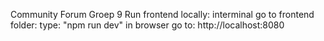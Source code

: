 Community Forum Groep 9
Run frontend locally:
interminal go to frontend folder:
type: "npm run dev"
in browser go to: http://localhost:8080
